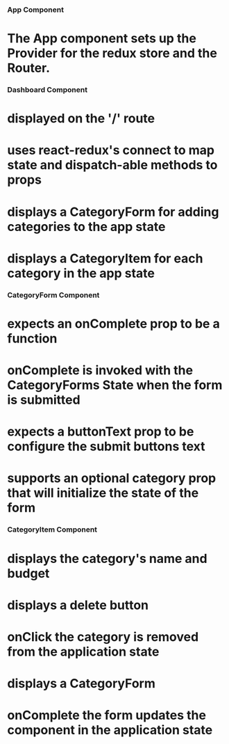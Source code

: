 ### App Component

# The App component sets up the Provider for the redux store and the Router.

### Dashboard Component

# displayed on the '/' route
# uses react-redux's connect to map state and dispatch-able methods to props
# displays a CategoryForm for adding categories to the app state
# displays a CategoryItem for each category in the app state

### CategoryForm Component

# expects an onComplete prop to be a function
# onComplete is invoked with the CategoryForms State when the form is submitted
# expects a buttonText prop to be configure the submit buttons text
# supports an optional category prop that will initialize the state of the form

### CategoryItem Component

# displays the category's name and budget
# displays a delete button
# onClick the category is removed from the application state
# displays a CategoryForm
# onComplete the form updates the component in the application state
